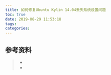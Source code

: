 ```yaml
---
title: 如何修复Ubuntu Kylin 14.04丢失系统设置问题
toc: true
date: 2019-06-29 11:53:18
tags:
categories:
---
```






## 参考资料
> - []()
> - []()
